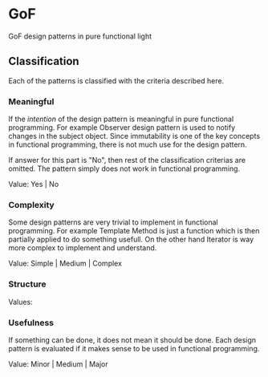# GoF
GoF design patterns in pure functional light

## Classification

Each of the patterns is classified with the criteria described here.


### Meaningful
If the _intention_ of the design pattern is meaningful in pure functional programming. For example Observer design pattern is used to notify changes in the subject object. Since immutability is one of the key concepts in functional programming, there is not much use for the design pattern.

If answer for this part is "No", then rest of the classification criterias are omitted. The pattern simply does not work in functional programming.

Value: Yes | No


### Complexity

Some design patterns are very trivial to implement in functional programming. For example Template Method is just a function which is then
partially applied to do something usefull. On the other hand Iterator is way more complex to implement and understand.

Value: Simple | Medium | Complex


### Structure

Values: 


### Usefulness

If something can be done, it does not mean it should be done. Each design pattern is evaluated if it makes sense to be used in functional programming.

Value: Minor | Medium | Major


